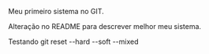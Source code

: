 Meu primeiro sistema no GIT.

Alteração no README para descrever melhor meu sistema.

Testando git reset --hard
			       --soft
			       --mixed 	